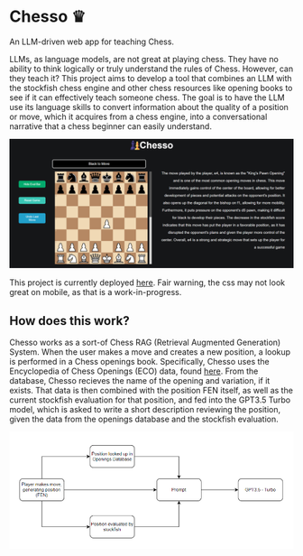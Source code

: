 # Chesso ♛

An LLM-driven web app for teaching Chess.

LLMs, as language models, are not great at playing chess. They have no ability to think logically or truly understand the rules of Chess. However, can they teach it? This project aims to develop a tool that combines an LLM with the stockfish chess engine and other chess resources like opening books to see if it can effectively teach someone chess. The goal is to have the LLM use its language skills to convert information about the quality of a position or move, which it acquires from a chess engine, into a conversational narrative that a chess beginner can easily understand.

![alt text](https://github.com/sebiancoder/Chesso/blob/main/chesso.png?raw=true)

This project is currently deployed [here](www.sebiancoder.github.io/Chesso). Fair warning, the css may not look great on mobile, as that is a work-in-progress.

## How does this work?

Chesso works as a sort-of Chess RAG (Retrieval Augmented Generation) System. When the user makes a move and creates a new position, a lookup is performed in a Chess openings book. Specifically, Chesso uses the Encyclopedia of Chess Openings (ECO) data, found [here](https://github.com/hayatbiralem/eco.json). From the database, Chesso recieves the name of the opening and variation, if it exists. That data is then combined with the position FEN itself, as well as the current stockfish evaluation for that position, and fed into the GPT3.5 Turbo model, which is asked to write a short description reviewing the position, given the data from the openings database and the stockfish evaluation.

![alt text](https://github.com/sebiancoder/Chesso/blob/main/chesso_system.png?raw=true)
